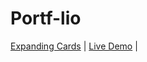# Portf-lio
[Expanding Cards](https://github.com/higosantos/Portf-lio/tree/main/Analizador%20de%20N%C3%BAmeros) | [Live Demo](https://Portf-lio/tree/main/Analizador%20de%20N%C3%BAmeros/)               |
